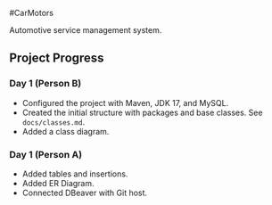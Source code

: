 #CarMotors

Automotive service management system.

## Project Progress

### Day 1 (Person B)
- Configured the project with Maven, JDK 17, and MySQL.
- Created the initial structure with packages and base classes. See `docs/classes.md`.
- Added a class diagram.

### Day 1 (Person A)
- Added tables and insertions.
- Added ER Diagram.
- Connected DBeaver with Git host.
